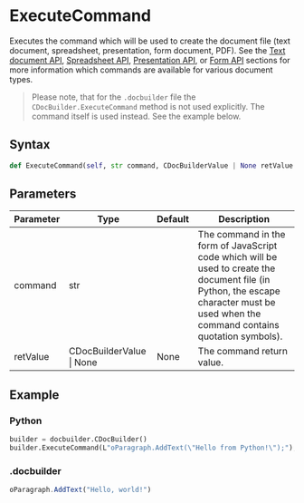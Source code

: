 # ExecuteCommand

Executes the command which will be used to create the document file (text document, spreadsheet, presentation, form document, PDF). See the [Text document API](../../../../Office%20API/usage-api/Text%20Document%20API/Text%20Document%20API.md), [Spreadsheet API](../../../../Office%20API/usage-api/Spreadsheet%20API/Spreadsheet%20API.md), [Presentation API](../../../../Office%20API/usage-api/Presentation%20API/Presentation%20API.md), or [Form API](../../../../Office%20API/usage-api/Form%20API/Form%20API.md) sections for more information which commands are available for various document types.

> Please note, that for the `.docbuilder` file the `CDocBuilder.ExecuteCommand` method is not used explicitly. The command itself is used instead. See the example below.

## Syntax

```py
def ExecuteCommand(self, str command, CDocBuilderValue | None retValue = None);
```

## Parameters

| Parameter | Type                     | Default | Description                                                                                                                                                                           |
| --------- | ------------------------ | ------- | ------------------------------------------------------------------------------------------------------------------------------------------------------------------------------------- |
| command   | str                      |         | The command in the form of JavaScript code which will be used to create the document file (in Python, the escape character must be used when the command contains quotation symbols). |
| retValue  | CDocBuilderValue \| None | None    | The command return value.                                                                                                                                                             |

## Example

### Python

``` py
builder = docbuilder.CDocBuilder()
builder.ExecuteCommand(L"oParagraph.AddText(\"Hello from Python!\");");
```

### .docbuilder

```ts
oParagraph.AddText("Hello, world!")
```
